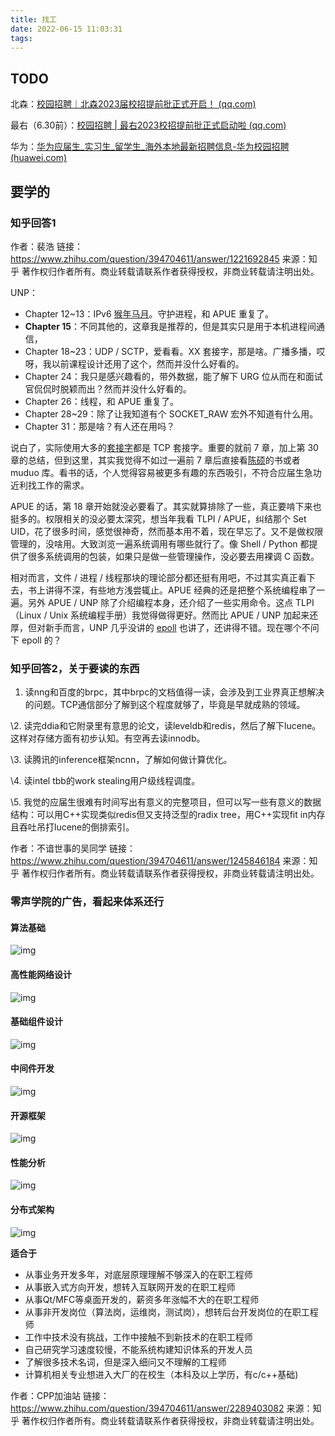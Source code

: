 ```yaml
---
title: 找工
date: 2022-06-15 11:03:31
tags:
---
```


## TODO

北森：[校园招聘｜北森2023届校招提前批正式开启！ (qq.com)](https://mp.weixin.qq.com/s/8TX1hIfg37tchuHdRPRcUA)

最右（6.30前）：[校园招聘 | 最右2023校招提前批正式启动啦 (qq.com)](https://mp.weixin.qq.com/s/DJpA49je2rGAQ2UXSYAluw)

华为：[华为应届生_实习生_留学生_海外本地最新招聘信息-华为校园招聘 (huawei.com)](https://career.huawei.com/reccampportal/portal5/campus-recruitment.html)



## 要学的

### 知乎回答1

作者：裴浩
链接：https://www.zhihu.com/question/394704611/answer/1221692845
来源：知乎
著作权归作者所有。商业转载请联系作者获得授权，非商业转载请注明出处。

UNP：

- Chapter 12~13：IPv6 [猴年马月](https://www.zhihu.com/search?q=猴年马月&search_source=Entity&hybrid_search_source=Entity&hybrid_search_extra={"sourceType"%3A"answer"%2C"sourceId"%3A1221692845})。守护进程，和 APUE 重复了。
- **Chapter 15**：不同其他的，这章我是推荐的，但是其实只是用于本机进程间通信，
- Chapter 18~23：UDP / SCTP，爱看看。XX 套接字，那是啥。广播多播，哎呀，我以前课程设计还用了这个，然而并没什么好看的。
- Chapter 24：我只是感兴趣看的，带外数据，能了解下 URG 位从而在和面试官侃侃时脱颖而出？然而并没什么好看的。
- Chapter 26：线程，和 APUE 重复了。
- Chapter 28~29：除了让我知道有个 SOCKET_RAW 宏外不知道有什么用。
- Chapter 31：那是啥？有人还在用吗？

说白了，实际使用大多的[套接字](https://www.zhihu.com/search?q=套接字&search_source=Entity&hybrid_search_source=Entity&hybrid_search_extra={"sourceType"%3A"answer"%2C"sourceId"%3A1221692845})都是 TCP 套接字。重要的就前 7 章，加上第 30 章的总结，但到这里，其实我觉得不如过一遍前 7 章后直接看[陈硕](https://www.zhihu.com/search?q=陈硕&search_source=Entity&hybrid_search_source=Entity&hybrid_search_extra={"sourceType"%3A"answer"%2C"sourceId"%3A1221692845})的书或者 muduo 库。看书的话，个人觉得容易被更多有趣的东西吸引，不符合应届生急功近利找工作的需求。

APUE 的话，第 18 章开始就没必要看了。其实就算排除了一些，真正要啃下来也挺多的。权限相关的没必要太深究，想当年我看 TLPI / APUE，纠结那个 Set UID，花了很多时间，感觉很神奇，然而基本用不着，现在早忘了。又不是做权限管理的，没啥用。大致浏览一遍系统调用有哪些就行了。像 Shell / Python 都提供了很多系统调用的包装，如果只是做一些管理操作，没必要去用裸调 C 函数。

相对而言，文件 / 进程 / 线程那块的理论部分都还挺有用吧，不过其实真正看下去，书上讲得不深，有些地方浅尝辄止。APUE 经典的还是把整个系统编程串了一遍。另外 APUE / UNP 除了介绍编程本身，还介绍了一些实用命令。这点 TLPI （Linux / Unix 系统编程手册）我觉得做得更好。然而比 APUE / UNP 加起来还厚，但对新手而言，UNP 几乎没讲的 [epoll](https://www.zhihu.com/search?q=epoll&search_source=Entity&hybrid_search_source=Entity&hybrid_search_extra={"sourceType"%3A"answer"%2C"sourceId"%3A1221692845}) 也讲了，还讲得不错。现在哪个不问下 epoll 的？

### 知乎回答2，关于要读的东西

1. 读nng和百度的brpc，其中brpc的文档值得一读，会涉及到工业界真正想解决的问题。TCP通信部分了解到这个程度就够了，毕竟是早就成熟的领域。

\2. 读完ddia和它附录里有意思的论文，读leveldb和redis，然后了解下lucene。这样对存储方面有初步认知。有空再去读innodb。

\3. 读腾讯的inference框架ncnn，了解如何做计算优化。

\4. 读intel tbb的work stealing用户级线程调度。

\5. 我觉的应届生很难有时间写出有意义的完整项目，但可以写一些有意义的数据结构：可以用C++实现类似redis但又支持泛型的radix tree，用C++实现fit in内存且吞吐吊打lucene的倒排索引。



作者：不谙世事的吴同学
链接：https://www.zhihu.com/question/394704611/answer/1245846184
来源：知乎
著作权归作者所有。商业转载请联系作者获得授权，非商业转载请注明出处。

### 零声学院的广告，看起来体系还行

#### 算法基础

![img](https://raw.githubusercontent.com/bevancheng/imgrepo/main/202206151850899.jpeg)

#### 高性能网络设计

![img](https://raw.githubusercontent.com/bevancheng/imgrepo/main/202206151850834.jpeg)

#### 基础组件设计

![img](https://raw.githubusercontent.com/bevancheng/imgrepo/main/202206151851191.jpeg)

#### 中间件开发

![img](https://raw.githubusercontent.com/bevancheng/imgrepo/main/202206151851727.jpeg)

#### 开源框架

![img](https://raw.githubusercontent.com/bevancheng/imgrepo/main/202206151851327.jpeg)

#### 性能分析

![img](https://raw.githubusercontent.com/bevancheng/imgrepo/main/202206151852023.jpeg)

#### 分布式架构

![img](https://raw.githubusercontent.com/bevancheng/imgrepo/main/202206151852790.jpeg)

**适合于**

- 从事业务开发多年，对底层原理理解不够深入的在职工程师
- 从事嵌入式方向开发，想转入互联网开发的在职工程师
- 从事Qt/MFC等桌面开发的，薪资多年涨幅不大的在职工程师
- 从事非开发岗位（算法岗，运维岗，测试岗），想转后台开发岗位的在职工程师
- 工作中技术没有挑战，工作中接触不到新技术的在职工程师
- 自己研究学习速度较慢，不能系统构建知识体系的开发人员
- 了解很多技术名词，但是深入细问又不理解的工程师
- 计算机相关专业想进入大厂的在校生（本科及以上学历，有c/c++基础)



作者：CPP加油站
链接：https://www.zhihu.com/question/394704611/answer/2289403082
来源：知乎
著作权归作者所有。商业转载请联系作者获得授权，非商业转载请注明出处。





